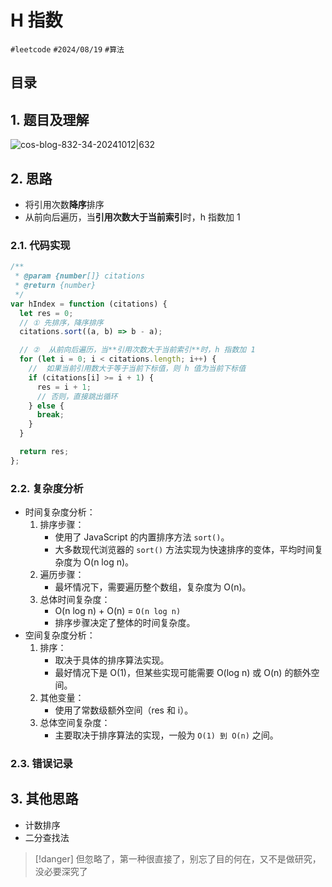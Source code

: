 
# H 指数


`#leetcode`   `#2024/08/19`  `#算法` 


## 目录
<!-- toc -->
 ## 1. 题目及理解 

![cos-blog-832-34-20241012|632](https://blog-1310531898.cos.ap-beijing.myqcloud.com/832-34-20241012/Pasted%20image%2020240819065111.png)

## 2. 思路

- 将引用次数**降序**排序
- 从前向后遍历，当**引用次数大于当前索引**时，h 指数加 1 

### 2.1. 代码实现

```javascript
/**
 * @param {number[]} citations
 * @return {number}
 */
var hIndex = function (citations) {
  let res = 0;
  // ① 先排序，降序排序
  citations.sort((a, b) => b - a);

  // ②  从前向后遍历，当**引用次数大于当前索引**时，h 指数加 1 
  for (let i = 0; i < citations.length; i++) {
    //  如果当前引用数大于等于当前下标值，则 h 值为当前下标值
    if (citations[i] >= i + 1) {
      res = i + 1;
      // 否则，直接跳出循环
    } else {
      break;
    }
  }

  return res;
};

```

### 2.2. 复杂度分析

- 时间复杂度分析：
	1. 排序步骤：
	    - 使用了 JavaScript 的内置排序方法 `sort()`。
	    - 大多数现代浏览器的 `sort()` 方法实现为快速排序的变体，平均时间复杂度为 O(n log n)。
	2. 遍历步骤：
	    - 最坏情况下，需要遍历整个数组，复杂度为 O(n)。
	3. 总体时间复杂度：
	    - O(n log n) + O(n) = `O(n log n)`
	    - 排序步骤决定了整体的时间复杂度。
- 空间复杂度分析：
    1. 排序：
        - 取决于具体的排序算法实现。
        - 最好情况下是 O(1)，但某些实现可能需要 O(log n) 或 O(n) 的额外空间。
    2. 其他变量：
        - 使用了常数级额外空间（res 和 i）。
    3. 总体空间复杂度：
        - 主要取决于排序算法的实现，一般为 `O(1) 到 O(n)` 之间。

### 2.3. 错误记录

## 3. 其他思路

- 计数排序
- 二分查找法

> [!danger]
> 但忽略了，第一种很直接了，别忘了目的何在，又不是做研究，没必要深究了

